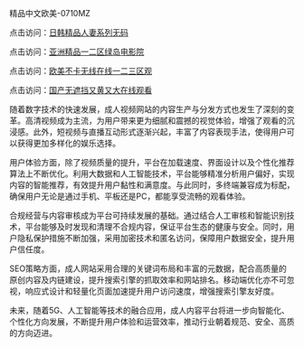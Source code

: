 精品中文欧美-0710MZ

点击访问：<a href="https://heiliaoxwd5i8.pages.dev">日韩精品人妻系列无码</a>

点击访问：<a href="https://heiliaozj3tjd.pages.dev">亚洲精品一二区绿岛电影院</a>

点击访问：<a href="https://heiliaowt0d7p.pages.dev">欧美不卡无线在线一二三区观</a>

点击访问：<a href="https://heiliao2dmwwy.pages.dev">国产无遮挡又黄又大在线观看</a>

随着数字技术的快速发展，成人视频网站的内容生产与分发方式也发生了深刻的变革。高清视频成为主流，为用户带来更为细腻和震撼的视觉体验，增强了观看的沉浸感。此外，短视频与直播互动形式逐渐兴起，丰富了内容表现手法，使得用户可以获得更加多样化的娱乐选择。

用户体验方面，除了视频质量的提升，平台在加载速度、界面设计以及个性化推荐算法上不断优化。利用大数据和人工智能技术，平台能够精准分析用户偏好，实现内容的智能推荐，有效提升用户黏性和满意度。与此同时，多终端兼容成为标配，确保用户无论是通过手机、平板还是PC，都能享受流畅的观看体验。

合规经营与内容审核成为平台可持续发展的基础。通过结合人工审核和智能识别技术，平台能够及时发现和清理不合规内容，保证平台生态的健康与安全。同时，用户隐私保护措施不断加强，采用加密技术和匿名访问，保障用户数据安全，提升用户信任度。

SEO策略方面，成人网站采用合理的关键词布局和丰富的元数据，配合高质量的原创内容及内链建设，提升搜索引擎的抓取效率和网站排名。移动端优化亦不可忽视，响应式设计和轻量化页面加速提升用户访问速度，增强搜索引擎友好度。

未来，随着5G、人工智能等技术的融合应用，成人内容平台将进一步向智能化、个性化方向发展，不断提升用户体验和运营效率，推动行业朝着规范、安全、高质的方向迈进。

<span style="display:none;">[Canonical link]( https://github.com/pls20250710/riben35320 ）</span>
